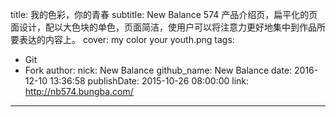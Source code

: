 title: 我的色彩，你的青春
subtitle: New Balance 574 产品介绍页，扁平化的页面设计，配以大色块的单色，页面简洁，使用户可以将注意力更好地集中到作品所要表达的内容上。
cover: my color your youth.png
tags:
  - Git
  - Fork
author:
  nick: New Balance
  github_name: New Balance
date: 2016-12-10 13:36:58
publishDate: 2015-10-26 08:00:00
link: http://nb574.bungba.com/
---

<!-- more -->
